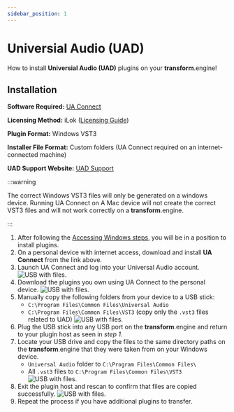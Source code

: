 ```yaml
---
sidebar_position: 1
---
```


# Universial Audio (UAD)

How to install **Universial Audio (UAD)** plugins on your **transform**.engine!

## Installation

**Software Required:** [UA Connect](https://www.uaudio.com/pages/download-ua-connect)  

**Licensing Method:** iLok ([Licensing Guide](../ilok.md))  

**Plugin Format:** Windows VST3  

**Installer File Format:** Custom folders (UA Connect required on an internet-connected machine)  

**UAD Support Website:** [UAD Support](https://help.uaudio.com/hc/en-us)

:::warning

The correct Windows VST3 files will only be generated on a windows device. Running UA Connect on A Mac device will not create the correct VST3 files and will not work correctly on a **transform**.engine.

:::

1. After following the [Accessing Windows steps](../installation.md#accessing-the-plugin-host-to-install-plugins), you will be in a position to install plugins.
2. On a personal device with internet access, download and install **UA Connect** from the link above.
3. Launch UA Connect and log into your Universal Audio account.
![USB with files.](@site/static/img/UAD/Login.png)
4. Download the plugins you own using UA Connect to the personal device.
![USB with files.](@site/static/img/UAD/installed.png)
5. Manually copy the following folders from your device to a USB stick:
   - `C:\Program Files\Common Files\Universal Audio`  
   - `C:\Program Files\Common Files\VST3` (copy only the `.vst3` files related to UAD)
![USB with files.](@site/static/img/UAD/fullUSB.png)
1. Plug the USB stick into any USB port on the **transform**.engine and return to your plugin host as seen in *step 1*.
2. Locate your USB drive and copy the files to the same directory paths on the **transform**.engine that they were taken from on your Windows device.
   - `Universal Audio` folder to `C:\Program Files\Common Files\`  
   - All `.vst3` files to `C:\Program Files\Common Files\VST3`
![USB with files.](@site/static/img/UAD/PluginHost.png)
1. Exit the plugin host and rescan to confirm that files are copied successfully.
![USB with files.](@site/static/img/UAD/Finished.png)
2.  Repeat the process if you have additional plugins to transfer.

